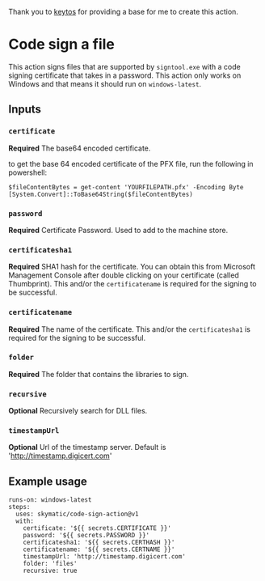 Thank you to [keytos](https://github.com/markeytos/code-sign-action) for providing a base for me to create this action. 

# Code sign a file

This action signs files that are supported by `signtool.exe` with a code signing certificate that takes in a password. This action only works on Windows and that means it should run on `windows-latest`.

## Inputs

### `certificate`

**Required** The base64 encoded certificate.

to get the base 64 encoded certificate of the PFX file, run the following in powershell:
```
$fileContentBytes = get-content 'YOURFILEPATH.pfx' -Encoding Byte
[System.Convert]::ToBase64String($fileContentBytes)
```

### `password`

**Required** Certificate Password. Used to add to the machine store. 

### `certificatesha1`

**Required** SHA1 hash for the certificate. You can obtain this from Microsoft Management Console after double clicking on your certificate (called Thumbprint). This and/or the `certificatename` is required for the signing to be successful. 

### `certificatename`

**Required** The name of the certificate. This and/or the `certificatesha1` is required for the signing to be successful. 

### `folder`

**Required** The folder that contains the libraries to sign.

### `recursive`

**Optional** Recursively search for DLL files.

### `timestampUrl`

**Optional** Url of the timestamp server.  Default is 'http://timestamp.digicert.com'

## Example usage

```
runs-on: windows-latest
steps:
  uses: skymatic/code-sign-action@v1
  with:
    certificate: '${{ secrets.CERTIFICATE }}'
    password: '${{ secrets.PASSWORD }}'
    certificatesha1: '${{ secrets.CERTHASH }}'
    certificatename: '${{ secrets.CERTNAME }}'
    timestampUrl: 'http://timestamp.digicert.com'
    folder: 'files'
    recursive: true
```
